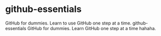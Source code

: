 # github-essentials


GitHub for dummies. Learn to use GitHub one step at a time.
github-essentials
GitHub for dummies. Learn GitHub one step at a time hahaha.




